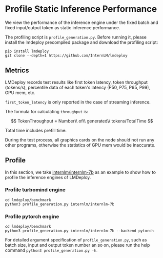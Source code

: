 # Profile Static Inference Performance

We view the performance of the inference engine under the fixed batch and fixed input/output token as static inference performance.

The profiling script is `profile_generation.py`. Before running it, please install the lmdeploy precompiled package and download the profiling script:

```shell
pip install lmdeploy
git clone --depth=1 https://github.com/InternLM/lmdeploy
```

## Metrics

LMDeploy records test results like first token latency, token throughput (tokens/s), percentile data of each token's latency (P50, P75, P95, P99), GPU mem, etc.

`first_token_latency` is only reported in the case of streaming inference.

The formula for calculating `throughput` is:

$$
TokenThroughput = Number\\ of\\ generated\\ tokens/TotalTime
$$

Total time includes prefill time.

During the test process, all graphics cards on the node should not run any other programs, otherwise the statistics of GPU mem would be inaccurate.

## Profile

In this section, we take [internlm/internlm-7b](https://huggingface.co/internlm/internlm-7b) as an example to show how to profile the inference engines of LMDeploy.

### Profile turbomind engine

```shell
cd lmdeploy/benchmark
python3 profile_generation.py internlm/internlm-7b
```

### Profile pytorch engine

```shell
cd lmdeploy/benchmark
python3 profile_generation.py internlm/internlm-7b --backend pytorch
```

For detailed argument specification of `profile_generation.py`, such as batch size, input and output token number an so on, please run the help command `python3 profile_generation.py -h`.

